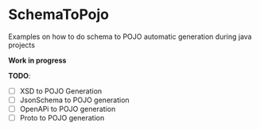 # SchemaToPojo
Examples on how to do schema to POJO automatic generation during java projects

**Work in progress**

**TODO**:
 - [ ] XSD to POJO Generation
 - [ ] JsonSchema to POJO generation
 - [ ] OpenAPi to POJO generation
 - [ ] Proto to POJO generation